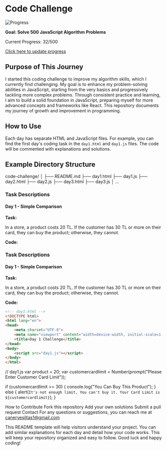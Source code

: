# Code Challenge

![Progress](https://progress-bar.dev/32/?scale=500&title=Solved&width=400&color=babaca&suffix=/500)

**Goal: Solve 500 JavaScript Algorithm Problems**

Current Progress: 32/500

[Click here to update progress](#updating-progress)

## Purpose of This Journey

I started this coding challenge to improve my algorithm skills, which I currently find challenging. My goal is to enhance my problem-solving abilities in JavaScript, starting from the very basics and progressively tackling more complex problems. Through consistent practice and learning, I aim to build a solid foundation in JavaScript, preparing myself for more advanced concepts and frameworks like React. This repository documents my journey of growth and improvement in programming.

## How to Use

Each day has separate HTML and JavaScript files. For example, you can find the first day's coding task in the `day1.html` and `day1.js` files. The code will be commented with explanations and solutions.

## Example Directory Structure

code-challenge/
│
├── README.md
├── day1.html
├── day1.js
├── day2.html
├── day2.js
├── day3.html
├── day3.js
│
...



### Task Descriptions

#### Day 1 - Simple Comparison

**Task:**

In a store, a product costs 20 TL. If the customer has 30 TL or more on their card, they can buy the product; otherwise, they cannot.

**Code:**




### Task Descriptions

#### Day 1 - Simple Comparison

**Task:**

In a store, a product costs 20 TL. If the customer has 30 TL or more on their card, they can buy the product; otherwise, they cannot.

**Code:**


```html
<!-- day1.html -->
<!DOCTYPE html>
<html lang="en">
<head>
    <meta charset="UTF-8">
    <meta name="viewport" content="width=device-width, initial-scale=1.0">
    <title>Day 1 Challenge</title>
</head>
<body>
    <script src="day1.js"></script>
</body>
</html>
```

// day1.js
var product = 20;
var customercardlimit = Number(prompt("Please Enter Customer Card Limit"));

if (customercardlimit >= 30) {
    console.log("You Can Buy This Product");
} else {
    alert(`It's not enough limit, You can't buy it. Your Card Limit is ${customercardlimit}`);
}



How to Contribute
Fork this repository
Add your own solutions
Submit a pull request
Contact
For any questions or suggestions, you can reach me at caneryesiltas1@gmail.com


This README template will help visitors understand your project. 
You can add similar explanations for each day and detail how your code works. 
This will keep your repository organized and easy to follow. 
Good luck and happy coding!


